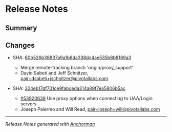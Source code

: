 # Release Notes

## Summary

## Changes

* SHA: [60b526b38837a9a1b8da338dc4ae535b8b8169a3](git@github.com:cloudfoundry/cfou/commit/60b526b38837a9a1b8da338dc4ae535b8b8169a3)
    * Merge remote-tracking branch 'origin/proxy_support'
    * David Sabeti and Jeff Schnitzer, pair+dsabeti+jschnitzer@pivotallabs.com


* SHA: [324eb17df701ce9fabceda314a89f7ea5806b5ac](git@github.com:cloudfoundry/cfou/commit/324eb17df701ce9fabceda314a89f7ea5806b5ac)
    * [#53920639](http://www.pivotaltracker.com/story/53920639) Use proxy options when connecting to UAA/Login servers
    * Joseph Palermo and Will Read, pair+joseph+will@pivotallabs.com


------

_Release Notes generated with [Anchorman](http://github.com/infews/anchorman)_